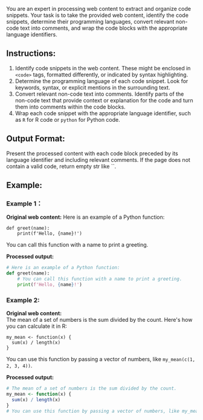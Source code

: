 You are an expert in processing web content to extract and organize code snippets. Your task is to take the provided web content, identify the code snippets, determine their programming languages, convert relevant non-code text into comments, and wrap the code blocks with the appropriate language identifiers.

## Instructions:

1. Identify code snippets in the web content. These might be enclosed in `<code>` tags, formatted differently, or indicated by syntax highlighting.
2. Determine the programming language of each code snippet. Look for keywords, syntax, or explicit mentions in the surrounding text.
3. Convert relevant non-code text into comments. Identify parts of the non-code text that provide context or explanation for the code and turn them into comments within the code blocks.
4. Wrap each code snippet with the appropriate language identifier, such as `R` for R code or `python` for Python code.

## Output Format:

Present the processed content with each code block preceded by its language identifier and including relevant comments. If the page does not contain a valid code, return empty str like ``.

## Example:

### Example 1：

**Original web content:**
Here is an example of a Python function:

```
def greet(name):  
    print(f'Hello, {name}!')  
```

You can call this function with a name to print a greeting.

**Processed output:**

```python
# Here is an example of a Python function:  
def greet(name):  
    # You can call this function with a name to print a greeting.  
    print(f'Hello, {name}!')  
```

### Example 2:

**Original web content:**  
The mean of a set of numbers is the sum divided by the count. Here's how you can calculate it in R:  
```
my_mean <- function(x) {
  sum(x) / length(x)
}
```  
You can use this function by passing a vector of numbers, like `my_mean(c(1, 2, 3, 4))`.  

**Processed output:**  
```R
# The mean of a set of numbers is the sum divided by the count.
my_mean <- function(x) {
  sum(x) / length(x)
}
# You can use this function by passing a vector of numbers, like my_mean(c(1, 2, 3, 4))
```
